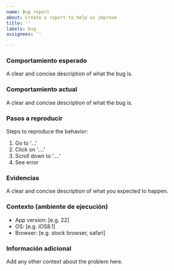 ```yaml
---
name: Bug report
about: Create a report to help us improve
title: ''
labels: bug
assignees: ''

---
```


### Comportamiento esperado
A clear and concise description of what the bug is.

### Comportamiento actual
A clear and concise description of what the bug is.

### Pasos a reproducir
Steps to reproduce the behavior:
1. Go to '...'
2. Click on '....'
3. Scroll down to '....'
4. See error

### Evidencias
A clear and concise description of what you expected to happen.

### Contexto (ambiente de ejecución)
 - App version: [e.g. 22]
 - OS: [e.g. iOS8.1]
 - Browser: [e.g. stock browser, safari]

### Información adicional
Add any other context about the problem here.

